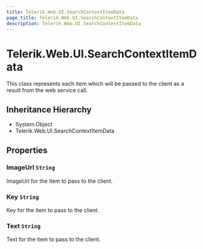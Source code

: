 ```yaml
---
title: Telerik.Web.UI.SearchContextItemData
page_title: Telerik.Web.UI.SearchContextItemData
description: Telerik.Web.UI.SearchContextItemData
---
```


# Telerik.Web.UI.SearchContextItemData

This class represents each item which will be passed to the client as a result from the web service call.

## Inheritance Hierarchy

* System.Object
* Telerik.Web.UI.SearchContextItemData

## Properties

###  ImageUrl `String`

ImageUrl for the item to pass to the client.

###  Key `String`

Key for the item to pass to the client.

###  Text `String`

Text for the item to pass to the client.

